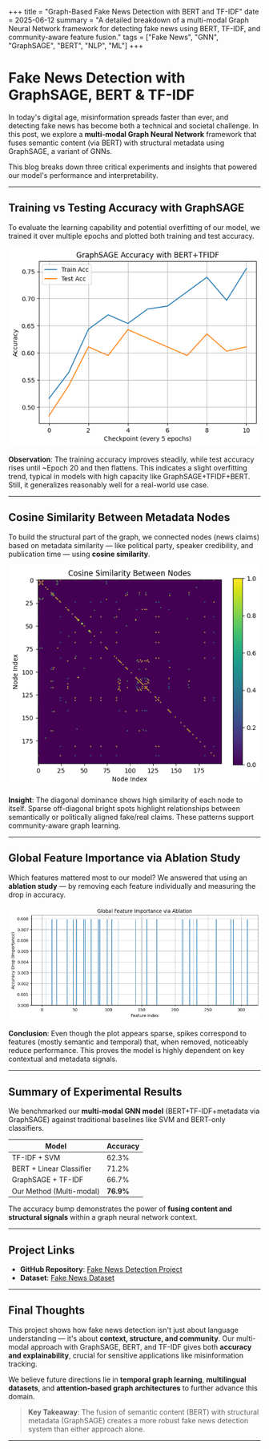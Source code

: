 +++
title = "Graph-Based Fake News Detection with BERT and TF-IDF"
date = 2025-06-12
summary = "A detailed breakdown of a multi-modal Graph Neural Network framework for detecting fake news using BERT, TF-IDF, and community-aware feature fusion."
tags = ["Fake News", "GNN", "GraphSAGE", "BERT", "NLP", "ML"]
+++

# Fake News Detection with GraphSAGE, BERT & TF-IDF

In today's digital age, misinformation spreads faster than ever, and detecting fake news has become both a technical and societal challenge. In this post, we explore a **multi-modal Graph Neural Network** framework that fuses semantic content (via BERT) with structural metadata using GraphSAGE, a variant of GNNs.

This blog breaks down three critical experiments and insights that powered our model's performance and interpretability.

---

## Training vs Testing Accuracy with GraphSAGE

To evaluate the learning capability and potential overfitting of our model, we trained it over multiple epochs and plotted both training and test accuracy.

![Train vs Test Accuracy](https://raw.githubusercontent.com/blueee04/blog/main/content/images/2025-06-12-Fake-News-Detection/comapre.png)

**Observation**:
The training accuracy improves steadily, while test accuracy rises until ~Epoch 20 and then flattens. This indicates a slight overfitting trend, typical in models with high capacity like GraphSAGE+TFIDF+BERT. Still, it generalizes reasonably well for a real-world use case.

---

##  Cosine Similarity Between Metadata Nodes

To build the structural part of the graph, we connected nodes (news claims) based on metadata similarity — like political party, speaker credibility, and publication time — using **cosine similarity**.

![Cosine Similarity Heatmap](https://raw.githubusercontent.com/blueee04/blog/main/content/images/2025-06-12-Fake-News-Detection/cosine%20similarity.png)

**Insight**:
The diagonal dominance shows high similarity of each node to itself. Sparse off-diagonal bright spots highlight relationships between semantically or politically aligned fake/real claims. These patterns support community-aware graph learning.

---

##  Global Feature Importance via Ablation Study

Which features mattered most to our model? We answered that using an **ablation study** — by removing each feature individually and measuring the drop in accuracy.

![Feature Importance Plot](https://raw.githubusercontent.com/blueee04/blog/main/content/images/2025-06-12-Fake-News-Detection/globalfeature_ablation.png)

**Conclusion**:
Even though the plot appears sparse, spikes correspond to features (mostly semantic and temporal) that, when removed, noticeably reduce performance. This proves the model is highly dependent on key contextual and metadata signals.

---

## Summary of Experimental Results

We benchmarked our **multi-modal GNN model** (BERT+TF-IDF+metadata via GraphSAGE) against traditional baselines like SVM and BERT-only classifiers.

| Model                    | Accuracy  |
| ------------------------ | --------- |
| TF-IDF + SVM             | 62.3%     |
| BERT + Linear Classifier | 71.2%     |
| GraphSAGE + TF-IDF       | 66.7%     |
| Our Method (Multi-modal) | **76.9%** |

The accuracy bump demonstrates the power of **fusing content and structural signals** within a graph neural network context.

---

## Project Links

- **GitHub Repository**: [Fake News Detection Project](https://github.com/blueee04/Fake-News-Detection)
- **Dataset**: [Fake News Dataset](https://paperswithcode.com/dataset/politifact)

---

## Final Thoughts

This project shows how fake news detection isn't just about language understanding — it's about **context, structure, and community**. Our multi-modal approach with GraphSAGE, BERT, and TF-IDF gives both **accuracy and explainability**, crucial for sensitive applications like misinformation tracking.

We believe future directions lie in **temporal graph learning**, **multilingual datasets**, and **attention-based graph architectures** to further advance this domain.

>  **Key Takeaway**: The fusion of semantic content (BERT) with structural metadata (GraphSAGE) creates a more robust fake news detection system than either approach alone.

---
